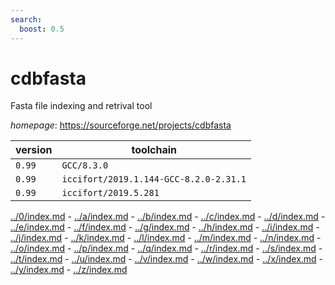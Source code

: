 ```yaml
---
search:
  boost: 0.5
---
```

# cdbfasta

Fasta file indexing and retrival tool

*homepage*: <https://sourceforge.net/projects/cdbfasta>

version | toolchain
--------|----------
``0.99`` | ``GCC/8.3.0``
``0.99`` | ``iccifort/2019.1.144-GCC-8.2.0-2.31.1``
``0.99`` | ``iccifort/2019.5.281``

[../0/index.md](0) - [../a/index.md](a) - [../b/index.md](b) - [../c/index.md](c) - [../d/index.md](d) - [../e/index.md](e) - [../f/index.md](f) - [../g/index.md](g) - [../h/index.md](h) - [../i/index.md](i) - [../j/index.md](j) - [../k/index.md](k) - [../l/index.md](l) - [../m/index.md](m) - [../n/index.md](n) - [../o/index.md](o) - [../p/index.md](p) - [../q/index.md](q) - [../r/index.md](r) - [../s/index.md](s) - [../t/index.md](t) - [../u/index.md](u) - [../v/index.md](v) - [../w/index.md](w) - [../x/index.md](x) - [../y/index.md](y) - [../z/index.md](z)

